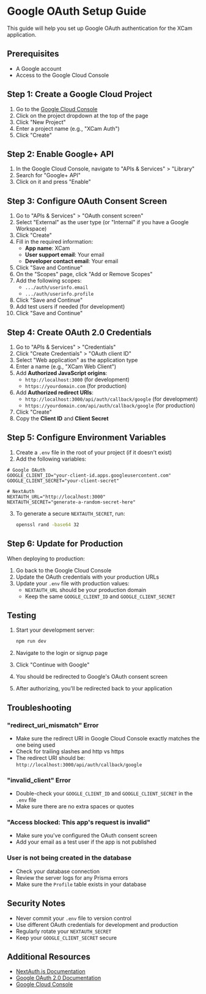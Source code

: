 # Google OAuth Setup Guide

This guide will help you set up Google OAuth authentication for the XCam application.

## Prerequisites

- A Google account
- Access to the Google Cloud Console

## Step 1: Create a Google Cloud Project

1. Go to the [Google Cloud Console](https://console.cloud.google.com/)
2. Click on the project dropdown at the top of the page
3. Click "New Project"
4. Enter a project name (e.g., "XCam Auth")
5. Click "Create"

## Step 2: Enable Google+ API

1. In the Google Cloud Console, navigate to "APIs & Services" > "Library"
2. Search for "Google+ API"
3. Click on it and press "Enable"

## Step 3: Configure OAuth Consent Screen

1. Go to "APIs & Services" > "OAuth consent screen"
2. Select "External" as the user type (or "Internal" if you have a Google Workspace)
3. Click "Create"
4. Fill in the required information:
   - **App name**: XCam
   - **User support email**: Your email
   - **Developer contact email**: Your email
5. Click "Save and Continue"
6. On the "Scopes" page, click "Add or Remove Scopes"
7. Add the following scopes:
   - `.../auth/userinfo.email`
   - `.../auth/userinfo.profile`
8. Click "Save and Continue"
9. Add test users if needed (for development)
10. Click "Save and Continue"

## Step 4: Create OAuth 2.0 Credentials

1. Go to "APIs & Services" > "Credentials"
2. Click "Create Credentials" > "OAuth client ID"
3. Select "Web application" as the application type
4. Enter a name (e.g., "XCam Web Client")
5. Add **Authorized JavaScript origins**:
   - `http://localhost:3000` (for development)
   - `https://yourdomain.com` (for production)
6. Add **Authorized redirect URIs**:
   - `http://localhost:3000/api/auth/callback/google` (for development)
   - `https://yourdomain.com/api/auth/callback/google` (for production)
7. Click "Create"
8. Copy the **Client ID** and **Client Secret**

## Step 5: Configure Environment Variables

1. Create a `.env` file in the root of your project (if it doesn't exist)
2. Add the following variables:

```env
# Google OAuth
GOOGLE_CLIENT_ID="your-client-id.apps.googleusercontent.com"
GOOGLE_CLIENT_SECRET="your-client-secret"

# NextAuth
NEXTAUTH_URL="http://localhost:3000"
NEXTAUTH_SECRET="generate-a-random-secret-here"
```

3. To generate a secure `NEXTAUTH_SECRET`, run:
   ```bash
   openssl rand -base64 32
   ```

## Step 6: Update for Production

When deploying to production:

1. Go back to the Google Cloud Console
2. Update the OAuth credentials with your production URLs
3. Update your `.env` file with production values:
   - `NEXTAUTH_URL` should be your production domain
   - Keep the same `GOOGLE_CLIENT_ID` and `GOOGLE_CLIENT_SECRET`

## Testing

1. Start your development server:

   ```bash
   npm run dev
   ```

2. Navigate to the login or signup page
3. Click "Continue with Google"
4. You should be redirected to Google's OAuth consent screen
5. After authorizing, you'll be redirected back to your application

## Troubleshooting

### "redirect_uri_mismatch" Error

- Make sure the redirect URI in Google Cloud Console exactly matches the one being used
- Check for trailing slashes and http vs https
- The redirect URI should be: `http://localhost:3000/api/auth/callback/google`

### "invalid_client" Error

- Double-check your `GOOGLE_CLIENT_ID` and `GOOGLE_CLIENT_SECRET` in the `.env` file
- Make sure there are no extra spaces or quotes

### "Access blocked: This app's request is invalid"

- Make sure you've configured the OAuth consent screen
- Add your email as a test user if the app is not published

### User is not being created in the database

- Check your database connection
- Review the server logs for any Prisma errors
- Make sure the `Profile` table exists in your database

## Security Notes

- Never commit your `.env` file to version control
- Use different OAuth credentials for development and production
- Regularly rotate your `NEXTAUTH_SECRET`
- Keep your `GOOGLE_CLIENT_SECRET` secure

## Additional Resources

- [NextAuth.js Documentation](https://next-auth.js.org/providers/google)
- [Google OAuth 2.0 Documentation](https://developers.google.com/identity/protocols/oauth2)
- [Google Cloud Console](https://console.cloud.google.com/)
